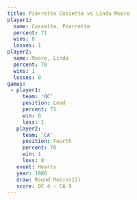 ```yaml
---
title: Pierrette Cossette vs Linda Moore
player1:                   
  name: Cossette, Pierrette
  percent: 71              
  wins: 0                  
  losses: 1                
player2:                   
  name: Moore, Linda       
  percent: 78              
  wins: 1                  
  losses: 0                
games:
 - player1:        
     team: 'QC'    
     position: Lead
     percent: 71   
     win: 0        
     loss: 1       
   player2:          
     team: 'CA'      
     position: Fourth
     percent: 78     
     win: 1          
     loss: 0         
   event: Hearts        
   year: 1986           
   draw: Round Robin(12)
   score: QC 4 - CA 9   
---
```

